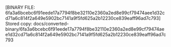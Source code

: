 [BINARY FILE: 6fa3a6bcebc6f91eede17a7794f8be32110e2360a2ed8e99cf79474aee1d32cd71a6c814f2a649e5902bc7141a9f5fd625a2b12230ce839eaff96ad7c793]
Stored copy: docs/converted-binary/6fa3a6bcebc6f91eede17a7794f8be32110e2360a2ed8e99cf79474aee1d32cd71a6c814f2a649e5902bc7141a9f5fd625a2b12230ce839eaff96ad7c793
